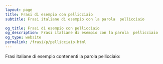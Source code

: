 ```yaml
---
layout: page
title: Frasi di esempio con pellicciaio 
subtitle: Frasi italiane di esempio con la parola  pellicciaio

og_title: Frasi di esempio con pellicciaio 
og_description: Frasi italiane di esempio con la parola  pellicciaio
og_type: website
permalink: /frasi/p/pellicciaio.html
---
```


Frasi italiane di esempio contenenti la parola pellicciaio:


